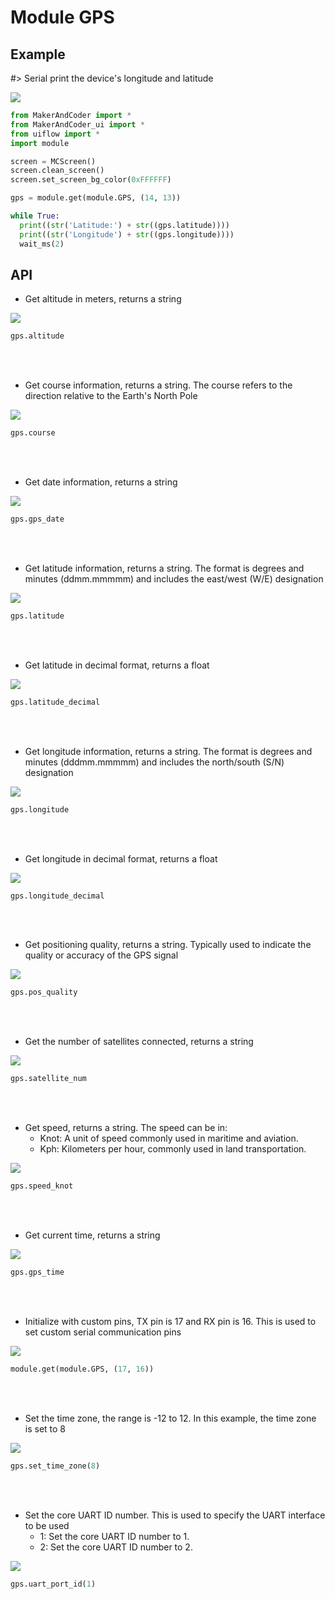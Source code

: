 # Module GPS

## Example

#> Serial print the device's longitude and latitude

<img class="blockly_svg" src="https://makerandcoder.com/MCLab/blockly/modules/gps/uiflow_block_gps_demo.svg">

```python
from MakerAndCoder import *
from MakerAndCoder_ui import *
from uiflow import *
import module

screen = MCScreen()
screen.clean_screen()
screen.set_screen_bg_color(0xFFFFFF)

gps = module.get(module.GPS, (14, 13))

while True:
  print((str('Latitude:') + str((gps.latitude))))
  print((str('Longitude') + str((gps.longitude))))
  wait_ms(2)
```

## API
- Get altitude in meters, returns a string
<img class="blockly_svg" src="https://makerandcoder.com/MCLab/blockly/modules/gps/uiflow_block_gps_get_altitude.svg">

```python
gps.altitude
```

<br><br>
- Get course information, returns a string. The course refers to the direction relative to the Earth's North Pole
<img class="blockly_svg" src="https://makerandcoder.com/MCLab/blockly/modules/gps/uiflow_block_gps_get_course.svg">

```python
gps.course
```

<br><br>
- Get date information, returns a string
<img class="blockly_svg" src="https://makerandcoder.com/MCLab/blockly/modules/gps/uiflow_block_gps_get_date.svg">

```python
gps.gps_date
```

<br><br>
- Get latitude information, returns a string. The format is degrees and minutes (ddmm.mmmmm) and includes the east/west (W/E) designation
<img class="blockly_svg" src="https://makerandcoder.com/MCLab/blockly/modules/gps/uiflow_block_gps_get_latitude.svg">

```python
gps.latitude
```

<br><br>
- Get latitude in decimal format, returns a float
<img class="blockly_svg" src="https://makerandcoder.com/MCLab/blockly/modules/gps/uiflow_block_gps_get_latitude_decimal.svg">

```python
gps.latitude_decimal
```

<br><br>
- Get longitude information, returns a string. The format is degrees and minutes (dddmm.mmmmm) and includes the north/south (S/N) designation
<img class="blockly_svg" src="https://makerandcoder.com/MCLab/blockly/modules/gps/uiflow_block_gps_get_longitude.svg">

```python
gps.longitude
```

<br><br>
- Get longitude in decimal format, returns a float
<img class="blockly_svg" src="https://makerandcoder.com/MCLab/blockly/modules/gps/uiflow_block_gps_get_longitude_decimal.svg">

```python
gps.longitude_decimal
```

<br><br>
- Get positioning quality, returns a string. Typically used to indicate the quality or accuracy of the GPS signal
<img class="blockly_svg" src="https://makerandcoder.com/MCLab/blockly/modules/gps/uiflow_block_gps_get_positioning_quality.svg">

```python
gps.pos_quality
```

<br><br>
- Get the number of satellites connected, returns a string
<img class="blockly_svg" src="https://makerandcoder.com/MCLab/blockly/modules/gps/uiflow_block_gps_get_satellite_num.svg">

```python
gps.satellite_num
```

<br><br>
- Get speed, returns a string. The speed can be in:
  - Knot: A unit of speed commonly used in maritime and aviation.
  - Kph: Kilometers per hour, commonly used in land transportation.
<img class="blockly_svg" src="https://makerandcoder.com/MCLab/blockly/modules/gps/uiflow_block_gps_get_speed.svg">

```python
gps.speed_knot
```

<br><br>
- Get current time, returns a string
<img class="blockly_svg" src="https://makerandcoder.com/MCLab/blockly/modules/gps/uiflow_block_gps_get_state.svg">

```python
gps.gps_time
```

<br><br>
- Initialize with custom pins, TX pin is 17 and RX pin is 16. This is used to set custom serial communication pins
<img class="blockly_svg" src="https://makerandcoder.com/MCLab/blockly/modules/gps/uiflow_block_gps_set_custom.svg">

```python
module.get(module.GPS, (17, 16))
```

<br><br>
- Set the time zone, the range is -12 to 12. In this example, the time zone is set to 8
<img class="blockly_svg" src="https://makerandcoder.com/MCLab/blockly/modules/gps/uiflow_block_gps_set_time_zone.svg">

```python
gps.set_time_zone(8)
```

<br><br>
- Set the core UART ID number. This is used to specify the UART interface to be used
  - 1: Set the core UART ID number to 1.
  - 2: Set the core UART ID number to 2.
<img class="blockly_svg" src="https://makerandcoder.com/MCLab/blockly/modules/gps/uiflow_block_gps_uart_init.svg">

```python
gps.uart_port_id(1)
```

